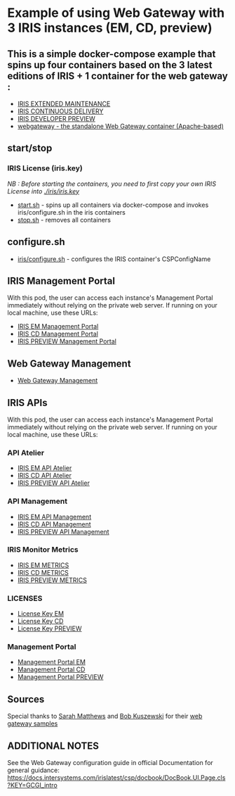 # Example of using Web Gateway with 3 IRIS instances (EM, CD, preview)

## This is a simple docker-compose example that spins up four containers based on the 3 latest editions of IRIS + 1 container for the web gateway : 

* [IRIS EXTENDED MAINTENANCE](./docker-compose.yml)
* [IRIS CONTINUOUS DELIVERY](./docker-compose.yml)
* [IRIS DEVELOPER PREVIEW](./docker-compose.yml)
* [webgateway - the standalone Web Gateway container (Apache-based)](./docker-compose.yml)

## start/stop

### IRIS License (iris.key)

*NB : Before starting the containers, you need to first copy your own IRIS License into [./iris/iris.key](./iris/iris-x64.key)*

* [start.sh](./start.sh) - spins up all containers via docker-compose and 
    invokes iris/configure.sh in the iris containers
* [stop.sh](./stop.sh) - removes all containers

## configure.sh
* [iris/configure.sh](./iris/configure.sh) - configures the IRIS container's CSPConfigName

## IRIS Management Portal

With this pod, the user can access each instance's Management Portal immediately without relying on the private web server. If running on your local machine, use these URLs:
* [IRIS EM Management Portal](http://localhost:58880/iris-latest-em/csp/sys/UtilHome.csp)
* [IRIS CD Management Portal](http://localhost:58880/iris-latest-cd/csp/sys/UtilHome.csp)
* [IRIS PREVIEW Management Portal](http://localhost:58880/iris-latest-preview/csp/sys/UtilHome.csp)

## Web Gateway Management 
* [Web Gateway Management](http://localhost:58880/csp/bin/Systems/Module.cxw)

## IRIS APIs

With this pod, the user can access each instance's Management Portal immediately without relying on the private web server. If running on your local machine, use these URLs:
### API Atelier
* [IRIS EM API Atelier](http://localhost:58880/iris-latest-em/api/atelier/)
* [IRIS CD API Atelier](http://localhost:58880/iris-latest-cd/api/atelier/)
* [IRIS PREVIEW API Atelier](http://localhost:58880/iris-latest-preview/api/atelier/)
### API Management
* [IRIS EM API Management](http://localhost:58880/iris-latest-em/api/mgmnt/)
* [IRIS CD API Management](http://localhost:58880/iris-latest-cd/api/mgmnt/)
* [IRIS PREVIEW API Management](http://localhost:58880/iris-latest-preview/api/mgmnt/)
### IRIS Monitor Metrics
* [IRIS EM METRICS](http://localhost:58880/iris-latest-em/api/monitor/metrics)
* [IRIS CD METRICS](http://localhost:58880/iris-latest-cd/api/monitor/metrics)
* [IRIS PREVIEW METRICS](http://localhost:58880/iris-latest-preview/api/monitor/metrics)
### LICENSES
* [License Key EM](http://localhost:58880/iris-latest-em/csp/sys/mgr/%25CSP.UI.Portal.License.Key.zen)
* [License Key CD](http://localhost:58880/iris-latest-cd/csp/sys/mgr/%25CSP.UI.Portal.License.Key.zen)
* [License Key PREVIEW](http://localhost:58880/iris-latest-preview/csp/sys/mgr/%25CSP.UI.Portal.License.Key.zen)
### Management Portal
* [Management Portal EM](http://localhost:58880/iris-latest-em/csp/sys/UtilHome.csp)
* [Management Portal CD](http://localhost:58880/iris-latest-cd/csp/sys/UtilHome.csp)
* [Management Portal PREVIEW](http://localhost:58880/iris-latest-preview/csp/sys/UtilHome.csp)


## Sources
Special thanks to [Sarah Matthews](https://github.com/sgmatthews) and [Bob Kuszewski](https://github.com/kuszewski) for their [web gateway samples](https://github.com/intersystems-community/webgateway-examples)


## ADDITIONAL NOTES

See the Web Gateway configuration guide in official Documentation for general guidance:
https://docs.intersystems.com/irislatest/csp/docbook/DocBook.UI.Page.cls?KEY=GCGI_intro
